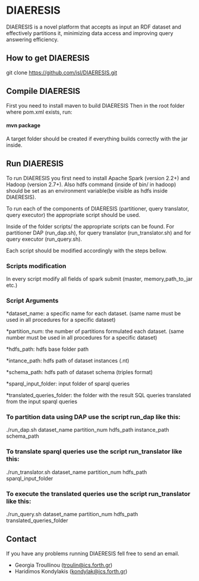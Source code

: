 # DIAERESIS
DIAERESIS is a novel platform that accepts as input an RDF dataset and effectively partitions it, minimizing data access and improving query answering efficiency.

## How to get DIAERESIS
git clone https://github.com/isl/DIAERESIS.git


## Compile DIAERESIS
First you need to install maven to build DIAERESIS Then in the root folder where pom.xml exists, run:

#### mvn package

A target folder should be created if everything builds correctly with the jar inside.

## Run DIAERESIS

To run DIAERESIS you first need to install Apache Spark (version 2.2+) and Hadoop (version 2.7+). Also hdfs command (inside of bin/ in hadoop) should be set as an environment variable(be visible as hdfs inside DIAERESIS).

To run each of the components of DIAERESIS (partitioner, query translator, query executor) the appropriate script should be used.

Inside of the folder scripts/ the appropriate scripts can be found. For partitioner DAP (run_dap.sh), for query translator (run_translator.sh) and for query executor (run_query.sh).

Each script should be modified accordingly with the steps bellow.

### Scripts modification

In every script modify all fields of spark submit (master, memory,path_to_jar etc.)

### Script Arguments

*dataset_name: a specific name for each dataset. (same name must be used in all procedures for a specific dataset)

*partition_num: the number of partitions formulated each dataset. (same number must be used in all procedures for a specific dataset)

*hdfs_path: hdfs base folder path

*intance_path: hdfs path of dataset instances (.nt)

*schema_path: hdfs path of dataset schema (triples format)

*sparql_input_folder: input folder of sparql queries

*translated_queries_folder: the folder with the result SQL queries translated from the input sparql queries

### To partition data using DAP use the script run_dap like this:

./run_dap.sh dataset_name partition_num hdfs_path instance_path schema_path

### To translate sparql queries use the script run_translator like this:

./run_translator.sh dataset_name partition_num hdfs_path sparql_input_folder

### To execute the translated queries use the script run_translator like this:

./run_query.sh  dataset_name partition_num hdfs_path translated_queries_folder

## Contact

If you have any problems running DIAERESIS fell free to send an email.
* Georgia Troullinou (troulin@ics.forth.gr)
* Haridimos Kondylakis (kondylak@ics.forth.gr)

